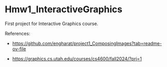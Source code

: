 # Hmw1_InteractiveGraphics
First project for Interactive Graphics course.

References:
- https://github.com/engharat/project1_ComposingImages?tab=readme-ov-file

- https://graphics.cs.utah.edu/courses/cs4600/fall2024/?prj=1
